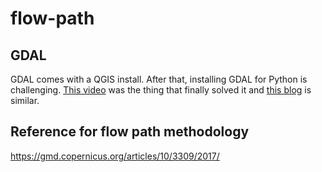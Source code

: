 # flow-path

## GDAL
GDAL comes with a QGIS install. After that, installing GDAL for Python is challenging. [This video](https://www.youtube.com/watch?v=3COTt03Rd3M) was the thing that finally solved it and [this blog](https://opensourceoptions.com/blog/how-to-install-gdal-for-python-with-pip-on-windows/) is similar.

## Reference for flow path methodology
https://gmd.copernicus.org/articles/10/3309/2017/